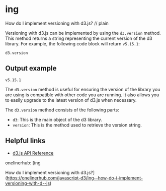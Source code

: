 # ing

How do I implement versioning with d3.js?
// plain

Versioning with d3.js can be implemented by using the `d3.version` method. This method returns a string representing the current version of the d3 library. For example, the following code block will return `v5.15.1`:

```
d3.version
```

## Output example
 `v5.15.1`

The `d3.version` method is useful for ensuring the version of the library you are using is compatible with other code you are running. It also allows you to easily upgrade to the latest version of d3.js when necessary.

The `d3.version` method consists of the following parts:

- `d3`: This is the main object of the d3 library.
- `version`: This is the method used to retrieve the version string.

## Helpful links

- [d3.js API Reference](https://github.com/d3/d3/blob/master/API.md#d3_version)

onelinerhub: [ing

How do I implement versioning with d3.js?](https://onelinerhub.com/javascript-d3/ing--how-do-i-implement-versioning-with-d--js)